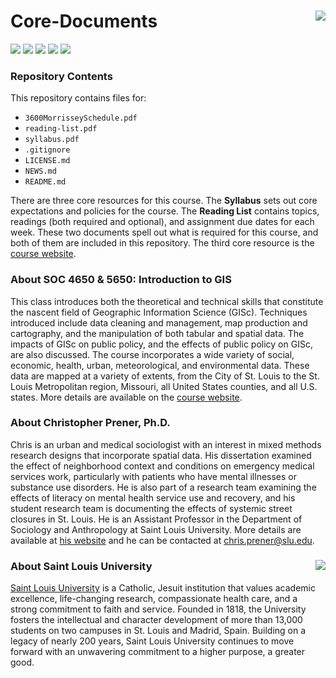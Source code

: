 Core-Documents <img src="https://slu-soc5650.github.io/images/logo.png" align="right" />
===========================================================
[![](https://img.shields.io/badge/semester-Spring%2C%202018-blue.svg)](https://github.com/slu-soc5650/Core-Documents)
[![](https://img.shields.io/badge/release-draft-orange.svg)](https://github.com/slu-soc5650/Core-Documents)
[![](https://img.shields.io/github/release/slu-soc5650/Core-Documents.svg?label=version)](https://github.com/slu-soc5650/Core-Documents/releases)
[![](https://img.shields.io/github/last-commit/slu-soc5650/Core-Documents.svg)](https://github.com/slu-soc5650/Core-Documents/commits/master)
[![](https://img.shields.io/github/repo-size/slu-soc5650/Core-Documents.svg)](https://github.com/slu-soc5650/Core-Documents)

### Repository Contents
This repository contains files for:
  - `3600MorrisseySchedule.pdf`
  - `reading-list.pdf`
  - `syllabus.pdf`
  - `.gitignore`
  - `LICENSE.md`
  - `NEWS.md`
  - `README.md`

There are three core resources for this course. The **Syllabus** sets out core expectations and policies for the course. The **Reading List** contains topics, readings (both required and optional), and assignment due dates for each week. These two documents spell out what is required for this course, and both of them are included in this repository. The third core resource is the [course website](https://slu-soc5650.github.io).

### About SOC 4650 & 5650: Introduction to GIS
This class introduces both the theoretical and technical skills that constitute the nascent field of Geographic Information Science (GISc). Techniques introduced include data cleaning and management, map production and cartography, and the manipulation of both tabular and spatial data. The impacts of GISc on public policy, and the effects of public policy on GISc, are also discussed. The course incorporates a wide variety of social, economic, health, urban, meteorological, and environmental data. These data are mapped at a variety of extents, from the City of St. Louis to the St. Louis Metropolitan region, Missouri, all United States counties, and all U.S. states. More details are available on the [course website](https://slu-soc5650.github.io).

### About Christopher Prener, Ph.D.
Chris is an urban and medical sociologist with an interest in mixed methods research designs that incorporate spatial data. His dissertation examined the effect of neighborhood context and conditions on emergency medical services work, particularly with patients who have mental illnesses or substance use disorders. He is also part of a research team examining the effects of literacy on mental health service use and recovery, and his student research team is documenting the effects of systemic street closures in St. Louis. He is an Assistant Professor in the Department of Sociology and Anthropology at Saint Louis University. More details are available at [his website](https://chris-prener.github.io) and he can be contacted at [chris.prener@slu.edu](mailto:chris.prener@slu.edu).

### About Saint Louis University <img src="https://slu-soc5650.github.io/images/sluLogo.png" align="right" />
[Saint Louis University](http://wwww.slu.edu) is a Catholic, Jesuit institution that values academic excellence, life-changing research, compassionate health care, and a strong commitment to faith and service. Founded in 1818, the University fosters the intellectual and character development of more than 13,000 students on two campuses in St. Louis and Madrid, Spain. Building on a legacy of nearly 200 years, Saint Louis University continues to move forward with an unwavering commitment to a higher purpose, a greater good.
